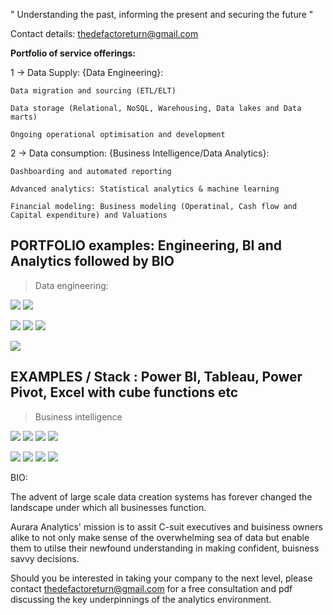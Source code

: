 
" Understanding the past, informing the present and securing the future "

Contact details: thedefactoreturn@gmail.com

**Portfolio of service offerings:**

1 -> Data Supply: {Data Engineering}:

    Data migration and sourcing (ETL/ELT)
    
    Data storage (Relational, NoSQL, Warehousing, Data lakes and Data marts)
    
    Ongoing operational optimisation and development 
    
2 -> Data consumption: {Business Intelligence/Data Analytics}:

    Dashboarding and automated reporting
    
    Advanced analytics: Statistical analytics & machine learning 
    
    Financial modeling: Business modeling (Operatinal, Cash flow and Capital expenditure) and Valuations

##  PORTFOLIO examples: Engineering, BI and Analytics followed by BIO

> Data engineering: 

![](/images/Spyder.png)
![](/images/Python_i.PNG) 

![](/images/PowerQuery_i.PNG)
![](/images/ERD_i.PNG)
![](/images/Normalised.PNG)

![](/images/SQL_i.PNG)

##  EXAMPLES / Stack : Power BI, Tableau, Power Pivot, Excel with cube functions etc

> Business intelligence

![](/images/Uni_work1.PNG) 
![](/images/Uni_work2_Tab.PNG) 
![](/images/Store_analysis_PBI.PNG) 
![](/images/StoreAnalysis_PBI2.PNG) 

![](/images/SensitivityAnalysis2.PNG) 
![](/images/SensitivityAnalysis.PNG) 
![](/images/Operational_modeling.PNG) 
![](/images/Capture.PNG)      

BIO: 

The advent of large scale data creation systems has forever changed the landscape under which all businesses function. 

Aurara Analytics' mission is to assit C-suit executives and buisiness owners alike to not only make sense of the overwhelming sea of data but enable them to 
utilse their newfound understanding in making confident, buisness savvy decisions.

Should you be interested in taking your company to the next level, please contact thedefactoreturn@gmail.com for a free consultation and pdf discussing the key underpinnings of the analytics environment.

